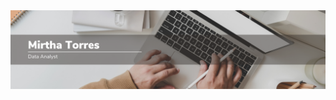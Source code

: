 <div id="header" align="center">
  <img decoding="async" src="https://github.com/MirthaT/MirthaT/blob/main/Cece.png" width="800"/>
</div>
